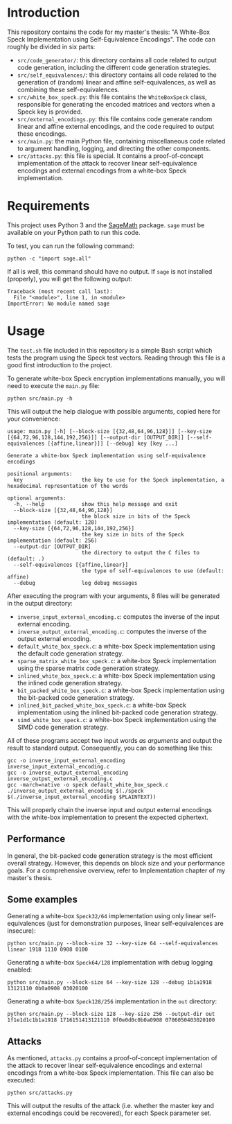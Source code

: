 # Introduction 
This repository contains the code for my master's thesis: "A White-Box Speck Implementation using Self-Equivalence Encodings". The code can roughly be divided in six parts:
* `src/code_generator/`: this directory contains all code related to output code generation, including the different code generation strategies.
* `src/self_equivalences/`: this directory contains all code related to the generation of (random) linear and affine self-equivalences, as well as combining these self-equivalences.
* `src/white_box_speck.py`: this file contains the `WhiteBoxSpeck` class, responsible for generating the encoded matrices and vectors when a Speck key is provided.
* `src/external_encodings.py`: this file contains code generate random linear and affine external encodings, and the code required to output these encodings.
* `src/main.py`: the main Python file, containing miscellaneous code related to argument handling, logging, and directing the other components.
* `src/attacks.py`: this file is special. It contains a proof-of-concept implementation of the attack to recover linear self-equivalence encodings and external encodings from a white-box Speck implementation.

# Requirements
This project uses Python 3 and the [SageMath](https://www.sagemath.org/) package. `sage` must be available on your Python path to run this code.

To test, you can run the following command:
```
python -c "import sage.all"
```
If all is well, this command should have no output. If `sage` is not installed (properly), you will get the following output:
```
Traceback (most recent call last):
  File "<module>", line 1, in <module>
ImportError: No module named sage
```

# Usage
The `test.sh` file included in this repository is a simple Bash script which tests the program using the Speck test vectors. Reading through this file is a good first introduction to the project.

To generate white-box Speck encryption implementations manually, you will need to execute the `main.py` file:
```
python src/main.py -h
```
This will output the help dialogue with possible arguments, copied here for your convenience:
```
usage: main.py [-h] [--block-size [{32,48,64,96,128}]] [--key-size [{64,72,96,128,144,192,256}]] [--output-dir [OUTPUT_DIR]] [--self-equivalences [{affine,linear}]] [--debug] key [key ...]

Generate a white-box Speck implementation using self-equivalence encodings

positional arguments:
  key                   the key to use for the Speck implementation, a hexadecimal representation of the words

optional arguments:
  -h, --help            show this help message and exit
  --block-size [{32,48,64,96,128}]
                        the block size in bits of the Speck implementation (default: 128)
  --key-size [{64,72,96,128,144,192,256}]
                        the key size in bits of the Speck implementation (default: 256)
  --output-dir [OUTPUT_DIR]
                        the directory to output the C files to (default: .)
  --self-equivalences [{affine,linear}]
                        the type of self-equivalences to use (default: affine)
  --debug               log debug messages
```

After executing the program with your arguments, 8 files will be generated in the output directory:
* `inverse_input_external_encoding.c`: computes the inverse of the input external encoding.
* `inverse_output_external_encoding.c`: computes the inverse of the output external encoding.
* `default_white_box_speck.c`: a white-box Speck implementation using the default code generation strategy.
* `sparse_matrix_white_box_speck.c`: a white-box Speck implementation using the sparse matrix code generation strategy.
* `inlined_white_box_speck.c`: a white-box Speck implementation using the inlined code generation strategy.
* `bit_packed_white_box_speck.c`: a white-box Speck implementation using the bit-packed code generation strategy.
* `inlined_bit_packed_white_box_speck.c`: a white-box Speck implementation using the inlined bit-packed code generation strategy.
* `simd_white_box_speck.c`: a white-box Speck implementation using the SIMD code generation strategy.

All of these programs accept two input words *as arguments* and output the result to standard output. Consequently, you can do something like this:
```
gcc -o inverse_input_external_encoding inverse_input_external_encoding.c
gcc -o inverse_output_external_encoding inverse_output_external_encoding.c
gcc -march=native -o speck default_white_box_speck.c
./inverse_output_external_encoding $(./speck $(./inverse_input_external_encoding $PLAINTEXT))
```
This will properly chain the inverse input and output external encodings with the white-box implementation to present the expected ciphertext.

## Performance
In general, the bit-packed code generation strategy is the most efficient overall strategy. However, this depends on block size and your performance goals. For a comprehensive overview, refer to Implementation chapter of my master's thesis.

## Some examples
Generating a white-box `Speck32/64` implementation using only linear self-equivalences (just for demonstration purposes, linear self-equivalences are insecure):
```
python src/main.py --block-size 32 --key-size 64 --self-equivalences linear 1918 1110 0908 0100
```

Generating a white-box `Speck64/128` implementation with debug logging enabled:
```
python src/main.py --block-size 64 --key-size 128 --debug 1b1a1918 13121110 0b0a0908 03020100
```

Generating a white-box `Speck128/256` implementation in the `out` directory:
```
python src/main.py --block-size 128 --key-size 256 --output-dir out 1f1e1d1c1b1a1918 1716151413121110 0f0e0d0c0b0a0908 0706050403020100
```

## Attacks
As mentioned, `attacks.py` contains a proof-of-concept implementation of the attack to recover linear self-equivalence encodings and external encodings from a white-box Speck implementation. This file can also be executed:
```
python src/attacks.py
```
This will output the results of the attack (i.e. whether the master key and external encodings could be recovered), for each Speck parameter set.
